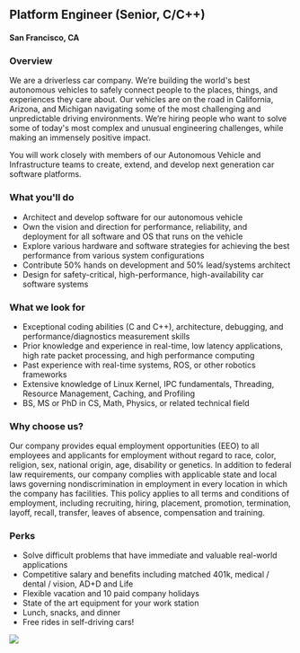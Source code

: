 ## Platform Engineer (Senior, C/C++)
#### San Francisco, CA

### Overview
We are a driverless car company. We’re building the world's best autonomous vehicles to safely connect people to the places, things, and experiences they care about.
Our vehicles are on the road in California, Arizona, and Michigan navigating some of the most challenging and unpredictable driving environments. We’re hiring people who want to solve some of today's most complex and unusual engineering challenges, while making an immensely positive impact.

You will work closely with members of our Autonomous Vehicle and Infrastructure teams to create, extend, and develop next generation car software platforms.

### What you'll do
+ Architect and develop software for our autonomous vehicle
+ Own the vision and direction for performance, reliability, and deployment for all software and OS that runs on the vehicle
+ Explore various hardware and software strategies for achieving the best performance from various system configurations
+ Contribute 50% hands on development and 50% lead/systems architect
+ Design for safety-critical, high-performance, high-availability car software systems

### What we look for
+ Exceptional coding abilities (C and C++), architecture, debugging, and performance/diagnostics measurement skills
+ Prior knowledge and experience in real-time, low latency applications, high rate packet processing, and high performance computing
+ Past experience with real-time systems, ROS, or other robotics frameworks
+ Extensive knowledge of Linux Kernel, IPC fundamentals, Threading, Resource Management, Caching, and Profiling
+ BS, MS or PhD in CS, Math, Physics, or related technical field

### Why choose us?
Our company provides equal employment opportunities (EEO) to all employees and applicants for employment without regard to race, color, religion, sex, national origin, age, disability or genetics.  In addition to federal law requirements, our company complies with applicable state and local laws governing nondiscrimination in employment in every location in which the company has facilities.  This policy applies to all terms and conditions of employment, including recruiting, hiring, placement, promotion, termination, layoff, recall, transfer, leaves of absence, compensation and training.

### Perks
+ Solve difficult problems that have immediate and valuable real-world applications
+ Competitive salary and benefits including matched 401k, medical / dental / vision, AD+D and Life
+ Flexible vacation and 10 paid company holidays
+ State of the art equipment for your work station
+ Lunch, snacks, and dinner
+ Free rides in self-driving cars!


[<img src='https://dabuttonfactory.com/button.png?t=Learn+More&f=Calibri-Bold&ts=24&tc=fff&hp=20&vp=8&c=5&bgt=unicolored&bgc=29aafe'>](https://letsrockit.co/jobs/q3j1axnl-platform-engineer-senior-c-c)

